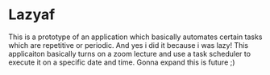 # Lazyaf
This is a prototype of an application which basically automates certain tasks which are repetitive or periodic.
And yes i did it because i was lazy!
This applicaiton basically turns on a zoom lecture and use a task scheduler to execute it on a specific date and time.
Gonna expand this is future ;)
